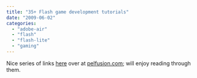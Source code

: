 ```yaml
---
title: "35+ Flash game development tutorials"
date: "2009-06-02"
categories: 
  - "adobe-air"
  - "flash"
  - "flash-lite"
  - "gaming"
---
```


Nice series of links [here](http://pelfusion.com/tutorials/35-flash-game-development-tutorials-fla-files/) over at [pelfusion.com](http://www.pelfusion.com); will enjoy reading through them.
